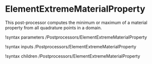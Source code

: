 # ElementExtremeMaterialProperty

This post-processor computes the minimum or maximum of a material property from
all quadrature points in a domain.

!syntax parameters /Postprocessors/ElementExtremeMaterialProperty

!syntax inputs /Postprocessors/ElementExtremeMaterialProperty

!syntax children /Postprocessors/ElementExtremeMaterialProperty
